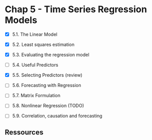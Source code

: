 # Chap 5 - Time Series Regression Models

- [X] 5.1. The Linear Model
- [X] 5.2. Least squares estimation
- [X] 5.3. Evaluating the regression model
- [ ] 5.4. Useful Predictors
- [X] 5.5. Selecting Predictors (review)
- [ ] 5.6. Forecasting with Regression
- [ ] 5.7. Matrix Formulation
- [ ] 5.8. Nonlinear Regression (TODO)
- [ ] 5.9. Correlation, causation and forecasting


## Ressources

